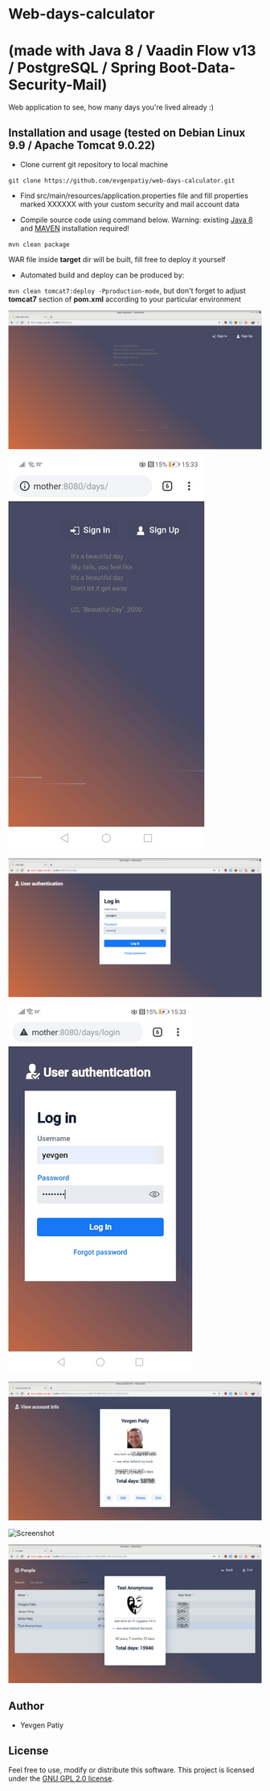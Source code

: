 # Web-days-calculator
# (made with Java 8 / Vaadin Flow v13 / PostgreSQL / Spring Boot-Data-Security-Mail) 

Web application to see, how many days you're lived already :)

## Installation and usage (tested on Debian Linux 9.9 / Apache Tomcat 9.0.22)

* Clone current git repository to local machine

`git clone https://github.com/evgenpatiy/web-days-calculator.git`

* Find src/main/resources/application.properties file and fill properties marked XXXXXX with your custom security and mail account data

* Compile source code using command below. Warning: existing [Java 8](https://java.com/en/download/) and [MAVEN](https://maven.apache.org/) installation required!

`mvn clean package`

WAR file inside **target** dir will be built, fill free to deploy it yourself

* Automated build and deploy can be produced by:

`mvn clean tomcat7:deploy -Pproduction-mode`, but don't forget to adjust **tomcat7** section of **pom.xml** according to your particular environment

![Screenshot](docs/1_1.png)

![Screenshot](docs/1_2.jpg)

![Screenshot](docs/2_1.png)

![Screenshot](docs/2_2.jpg)

![Screenshot](docs/3_1.png)

![Screenshot](docs/3_2.png)

![Screenshot](docs/4_1.png)

## Author

- Yevgen Patiy

## License

Feel free to use, modify or distribute this software. This project is licensed under the [GNU GPL 2.0 license](https://www.gnu.org/licenses/old-licenses/gpl-2.0.uk.html).

